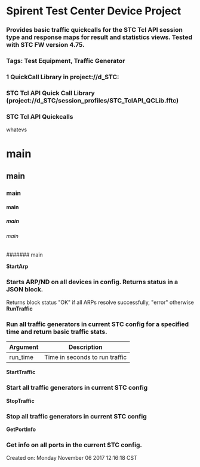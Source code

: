 # Spirent Test Center Device Project
### Provides basic traffic quickcalls for the STC Tcl API session type and response maps for result and statistics views. Tested with STC FW version 4.75. 
### <b>Tags:</b> Test Equipment, Traffic Generator
### 
### 1 QuickCall Library in project://d_STC:
### STC Tcl API Quick Call Library (project://d_STC/session_profiles/STC_TclAPI_QCLib.fftc)
### STC Tcl API Quickcalls

whatevs

# main
## main
### main
#### main
##### main
###### main
####### main

**StartArp**

### Starts ARP/ND on all devices in config. Returns status in a JSON block.
Returns block 
 status "OK" if all ARPs resolve successfully, "error" otherwise
**RunTraffic**
### Run all traffic generators in current STC config for a specified time and return basic traffic stats.
Argument | Description
------------ | -------------
run_time | Time in seconds to run traffic
**StartTraffic**
### Start all traffic generators in current STC config
**StopTraffic**
### Stop all traffic generators in current STC config
**GetPortInfo**
### Get info on all ports in the current STC config.
Created on: Monday November 06 2017 12:16:18 CST

